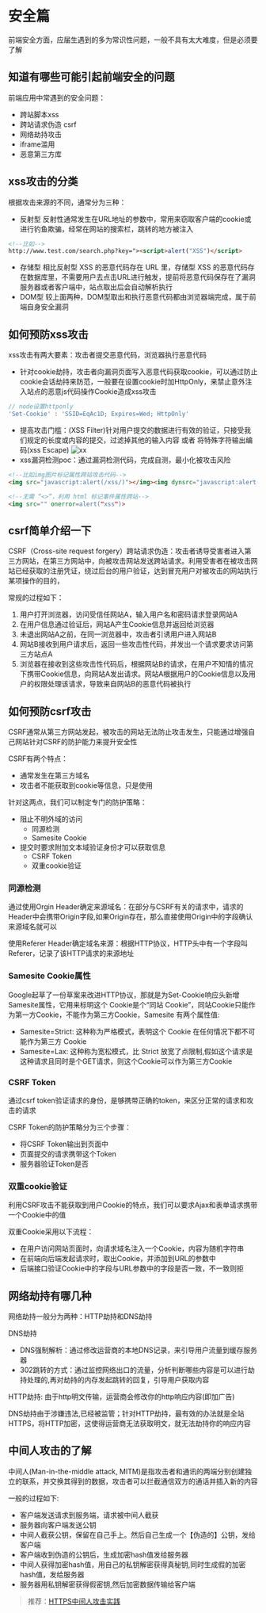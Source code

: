 # 安全篇

前端安全方面，应届生遇到的多为常识性问题，一般不具有太大难度，但是必须要了解

## 知道有哪些可能引起前端安全的问题

前端应用中常遇到的安全问题：

- 跨站脚本xss
- 跨站请求伪造 csrf
- 网络劫持攻击
- iframe滥用
- 恶意第三方库

## xss攻击的分类

根据攻击来源的不同，通常分为三种：

- 反射型
反射性通常发生在URL地址的参数中，常用来窃取客户端的cookie或进行钓鱼欺骗，经常在网站的搜索栏，跳转的地方被注入
```html
<!--比如-->
http://www.test.com/search.php?key="><script>alert("XSS")</script>
```
- 存储型
相比反射型 XSS 的恶意代码存在 URL ⾥，存储型 XSS 的恶意代码存在数据库⾥，不需要用户去点击URL进行触发，提前将恶意代码保存在了漏洞服务器或者客户端中，站点取出后会自动解析执行
- DOM型
较上面两种，DOM型取出和执行恶意代码都由浏览器端完成，属于前端自身安全漏洞

## 如何预防xss攻击

xss攻击有两大要素：攻击者提交恶意代码，浏览器执行恶意代码

- 针对cookie劫持，攻击者向漏洞页面写入恶意代码获取cookie，可以通过防止cookie会话劫持来防范，一般要在设置cookie时加HttpOnly，来禁止意外注入站点的恶意js代码操作Cookie造成xss攻击
```JavaScript
// node设置httponly
'Set-Cookie' : 'SSID=EqAc1D; Expires=Wed; HttpOnly'
```
- 提高攻击门槛：(XSS Filter)针对用户提交的数据进行有效的验证，只接受我们规定的长度或内容的提交，过滤掉其他的输入内容 或者 将特殊字符输出编码(xss Escape)
  ![xx](https://www.chenqaq.com/assets/images/xss-encode02.png)
- xss漏洞检测poc：通过漏洞检测代码，完成自测，最小化被攻击风险

```html
<!--比如img图片标记属性跨站攻击代码-->
<img src="javascript:alert(/xss/)"></img><img dynsrc="javascript:alert('xss')">

<!--无需 “<>”，利用 html 标记事件属性跨站-->
<img src="" onerror=alert("xss")>
```

## csrf简单介绍一下

CSRF（Cross-site request forgery）跨站请求伪造：攻击者诱导受害者进⼊第三⽅⽹站，在第三⽅⽹站中，向被攻击⽹站发送跨站请求。利⽤受害者在被攻击⽹站已经获取的注册凭证，绕过后台的⽤户验证，达到冒充⽤户对被攻击的⽹站执⾏某项操作的⽬的，

常规的过程如下：

1. 用户打开浏览器，访问受信任网站A，输入用户名和密码请求登录网站A
2. 在用户信息通过验证后，网站A产生Cookie信息并返回给浏览器
3. 未退出网站A之前，在同一浏览器中，攻击者引诱用户进入网站B
4. 网站B接收到用户请求后，返回一些攻击性代码，并发出一个请求要求访问第三方站点A
5. 浏览器在接收到这些攻击性代码后，根据网站B的请求，在用户不知情的情况下携带Cookie信息，向网站A发出请求。网站A根据用户的Cookie信息以及用户的权限处理该请求，导致来自网站B的恶意代码被执行

## 如何预防csrf攻击

CSRF通常从第三⽅⽹站发起，被攻击的⽹站⽆法防⽌攻击发⽣，只能通过增强⾃⼰⽹站针对CSRF的防护能⼒来提升安全性

CSRF有两个特点：

- 通常发生在第三方域名
- 攻击者不能获取到cookie等信息，只是使用

针对这两点，我们可以制定专门的防护策略：

- 阻止不明外域的访问
	- 同源检测
	- Samesite Cookie
- 提交时要求附加文本域验证身份才可以获取信息
	- CSRF Token
	- 双重cookie验证

### 同源检测

通过使用Orgin Header确定来源域名：在部分与CSRF有关的请求中，请求的Header中会携带Origin字段,如果Origin存在，那么直接使⽤Origin中的字段确认来源域名就可以

使用Referer Header确定域名来源：根据HTTP协议，HTTP头中有一个字段叫Referer，记录了该HTTP请求的来源地址

### Samesite Cookie属性

Google起草了⼀份草案来改进HTTP协议，那就是为Set-Cookie响应头新增Samesite属性，它⽤来标明这个 Cookie是个“同站 Cookie”，同站Cookie只能作为第⼀⽅Cookie，不能作为第三⽅Cookie，Samesite 有两个属性值:

- Samesite=Strict: 这种称为严格模式，表明这个 Cookie 在任何情况下都不可能作为第三⽅ Cookie
- Samesite=Lax: 这种称为宽松模式，⽐ Strict 放宽了点限制,假如这个请求是这种请求且同时是个GET请求，则这个Cookie可以作为第三⽅Cookie

###  CSRF Token

通过csrf token验证请求的身份，是够携带正确的token，来区分正常的请求和攻击的请求

CSRF Token的防护策略分为三个步骤：

- 将CSRF Token输出到⻚⾯中
- ⻚⾯提交的请求携带这个Token
- 服务器验证Token是否

### 双重cookie验证

利⽤CSRF攻击不能获取到⽤户Cookie的特点，我们可以要求Ajax和表单请求携带⼀个Cookie中的值

双重Cookie采⽤以下流程：

- 在⽤户访问⽹站⻚⾯时，向请求域名注⼊⼀个Cookie，内容为随机字符串
- 在前端向后端发起请求时，取出Cookie，并添加到URL的参数中
- 后端接⼝验证Cookie中的字段与URL参数中的字段是否⼀致，不⼀致则拒

## 网络劫持有哪几种

网络劫持一般分为两种：HTTP劫持和DNS劫持

DNS劫持

- DNS强制解析：通过修改运营商的本地DNS记录，来引导⽤户流量到缓存服务器
- 302跳转的⽅式：通过监控⽹络出⼝的流量，分析判断哪些内容是可以进⾏劫持处理的,再对劫持的内存发起跳转的回复，引导⽤户获取内容

HTTP劫持: 由于http明⽂传输，运营商会修改你的http响应内容(即加⼴告)

DNS劫持由于涉嫌违法,已经被监管；针对HTTP劫持，最有效的办法就是全站HTTPS，将HTTP加密，这使得运营商⽆法获取明⽂，就⽆法劫持你的响应内容

## 中间人攻击的了解

中间人(Man-in-the-middle attack, MITM)是指攻击者和通讯的两端分别创建独立的联系，并交换其得到的数据，攻击者可以拦截通信双方的通话并插入新的内容

一般的过程如下:

- 客户端发送请求到服务端，请求被中间⼈截获
- 服务器向客户端发送公钥
- 中间⼈截获公钥，保留在⾃⼰⼿上。然后⾃⼰⽣成⼀个【伪造的】公钥，发给客户端
- 客户端收到伪造的公钥后，⽣成加密hash值发给服务器
- 中间⼈获得加密hash值，⽤⾃⼰的私钥解密获得真秘钥,同时⽣成假的加密hash值，发给服务器
- 服务器⽤私钥解密获得假密钥,然后加密数据传输给客户端

> 推荐：[HTTPS中间人攻击实践](https://www.cnblogs.com/lulianqi/p/10558719.html)